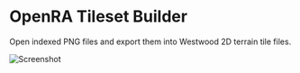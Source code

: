 # OpenRA Tileset Builder

Open indexed PNG files and export them into Westwood 2D terrain tile files.

![Screenshot](https://camo.githubusercontent.com/0194457c97c9cd10be75cb7be8f62135f4238a55/687474703a2f2f692e696d6775722e636f6d2f33437538392e706e67)
